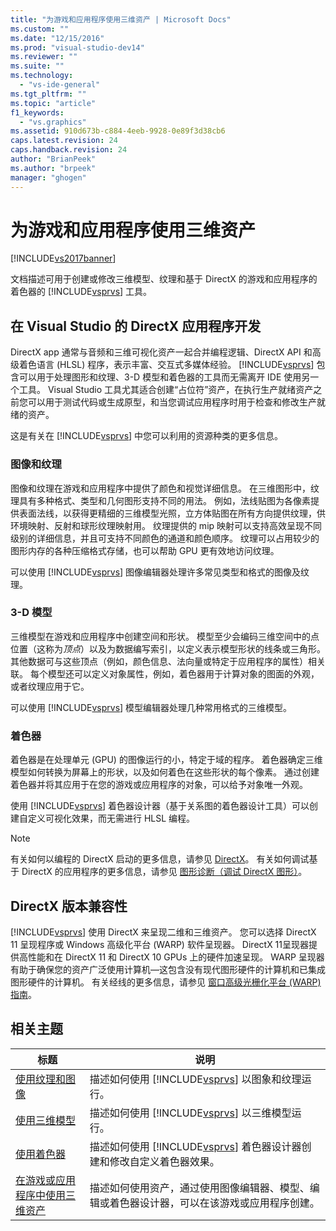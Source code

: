 ```yaml
---
title: "为游戏和应用程序使用三维资产 | Microsoft Docs"
ms.custom: ""
ms.date: "12/15/2016"
ms.prod: "visual-studio-dev14"
ms.reviewer: ""
ms.suite: ""
ms.technology: 
  - "vs-ide-general"
ms.tgt_pltfrm: ""
ms.topic: "article"
f1_keywords: 
  - "vs.graphics"
ms.assetid: 910d673b-c884-4eeb-9928-0e89f3d38cb6
caps.latest.revision: 24
caps.handback.revision: 24
author: "BrianPeek"
ms.author: "brpeek"
manager: "ghogen"
---
```

# 为游戏和应用程序使用三维资产
[!INCLUDE[vs2017banner](../code-quality/includes/vs2017banner.md)]

文档描述可用于创建或修改三维模型、纹理和基于 DirectX 的游戏和应用程序的着色器的 [!INCLUDE[vsprvs](../code-quality/includes/vsprvs_md.md)] 工具。  
  
## 在 Visual Studio 的 DirectX 应用程序开发  
 DirectX app 通常与音频和三维可视化资产一起合并编程逻辑、DirectX API 和高级着色语言 \(HLSL\) 程序，表示丰富、交互式多媒体经验。  [!INCLUDE[vsprvs](../code-quality/includes/vsprvs_md.md)] 包含可以用于处理图形和纹理、3\-D 模型和着色器的工具而无需离开 IDE 使用另一个工具。  Visual Studio 工具尤其适合创建“占位符”资产，在执行生产就绪资产之前您可以用于测试代码或生成原型，和当您调试应用程序时用于检查和修改生产就绪的资产。  
  
 这是有关在 [!INCLUDE[vsprvs](../code-quality/includes/vsprvs_md.md)] 中您可以利用的资源种类的更多信息。  
  
### 图像和纹理  
 图像和纹理在游戏和应用程序中提供了颜色和视觉详细信息。  在三维图形中，纹理具有多种格式、类型和几何图形支持不同的用法。  例如，法线贴图为各像素提供表面法线，以获得更精细的三维模型光照，立方体贴图在所有方向提供纹理，供环境映射、反射和球形纹理映射用。  纹理提供的 mip 映射可以支持高效呈现不同级别的详细信息，并且可支持不同颜色的通道和颜色顺序。  纹理可以占用较少的图形内存的各种压缩格式存储，也可以帮助 GPU 更有效地访问纹理。  
  
 可以使用 [!INCLUDE[vsprvs](../code-quality/includes/vsprvs_md.md)] 图像编辑器处理许多常见类型和格式的图像及纹理。  
  
### 3\-D 模型  
 三维模型在游戏和应用程序中创建空间和形状。  模型至少会编码三维空间中的点位置（这称为*顶点*）以及为数据编写索引，以定义表示模型形状的线条或三角形。  其他数据可与这些顶点（例如，颜色信息、法向量或特定于应用程序的属性）相关联。  每个模型还可以定义对象属性，例如，着色器用于计算对象的图面的外观，或者纹理应用于它。  
  
 可以使用 [!INCLUDE[vsprvs](../code-quality/includes/vsprvs_md.md)] 模型编辑器处理几种常用格式的三维模型。  
  
### 着色器  
 着色器是在处理单元 \(GPU\) 的图像运行的小，特定于域的程序。  着色器确定三维模型如何转换为屏幕上的形状，以及如何着色在这些形状的每个像素。  通过创建着色器并将其应用于在您的游戏或应用程序的对象，可以给予对象唯一外观。  
  
 使用 [!INCLUDE[vsprvs](../code-quality/includes/vsprvs_md.md)] 着色器设计器（基于关系图的着色器设计工具）可以创建自定义可视化效果，而无需进行 HLSL 编程。  
  
> [!NOTE]
>  有关如何以编程的 DirectX 启动的更多信息，请参见 [DirectX](http://go.microsoft.com/fwlink/p/?LinkId=224633)。  有关如何调试基于 DirectX 的应用程序的更多信息，请参见 [图形诊断（调试 DirectX 图形）](../debugger/visual-studio-graphics-diagnostics.md)。  
  
## DirectX 版本兼容性  
 [!INCLUDE[vsprvs](../code-quality/includes/vsprvs_md.md)] 使用 DirectX 来呈现二维和三维资产。  您可以选择 DirectX 11 呈现程序或 Windows 高级化平台 \(WARP\) 软件呈现器。  DirectX 11呈现器提供高性能和在 DirectX 11 和 DirectX 10 GPUs 上的硬件加速呈现。  WARP 呈现器有助于确保您的资产广泛使用计算机—这包含没有现代图形硬件的计算机和已集成图形硬件的计算机。  有关经线的更多信息，请参见 [窗口高级光栅化平台 \(WARP\) 指南](http://go.microsoft.com/fwlink/p/?LinkId=224634)。  
  
## 相关主题  
  
|标题|说明|  
|--------|--------|  
|[使用纹理和图像](../designers/working-with-textures-and-images.md)|描述如何使用 [!INCLUDE[vsprvs](../code-quality/includes/vsprvs_md.md)] 以图象和纹理运行。|  
|[使用三维模型](../designers/working-with-3-d-models.md)|描述如何使用 [!INCLUDE[vsprvs](../code-quality/includes/vsprvs_md.md)] 以三维模型运行。|  
|[使用着色器](../designers/working-with-shaders.md)|描述如何使用 [!INCLUDE[vsprvs](../code-quality/includes/vsprvs_md.md)] 着色器设计器创建和修改自定义着色器效果。|  
|[在游戏或应用程序中使用三维资产](../designers/using-3-d-assets-in-your-game-or-app.md)|描述如何使用资产，通过使用图像编辑器、模型、编辑或着色器设计器，可以在该游戏或应用程序创建。|